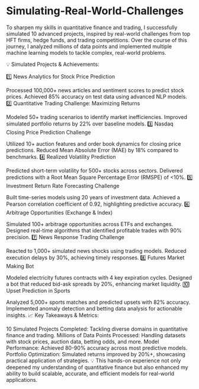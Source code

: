# Simulating-Real-World-Challenges
To sharpen my skills in quantitative finance and trading, I successfully simulated 10 advanced projects, inspired by real-world challenges from top HFT firms, hedge funds, and trading competitions. Over the course of this journey, I analyzed millions of data points and implemented multiple machine learning models to tackle complex, real-world problems.

💡 Simulated Projects & Achievements:

1️⃣ News Analytics for Stock Price Prediction

Processed 100,000+ news articles and sentiment scores to predict stock prices.
Achieved 85% accuracy on test data using advanced NLP models.
2️⃣ Quantitative Trading Challenge: Maximizing Returns

Modeled 50+ trading scenarios to identify market inefficiencies.
Improved simulated portfolio returns by 22% over baseline models.
3️⃣ Nasdaq Closing Price Prediction Challenge

Utilized 10+ auction features and order book dynamics for closing price predictions.
Reduced Mean Absolute Error (MAE) by 18% compared to benchmarks.
4️⃣ Realized Volatility Prediction

Predicted short-term volatility for 500+ stocks across sectors.
Delivered predictions with a Root Mean Square Percentage Error (RMSPE) of <10%.
5️⃣ Investment Return Rate Forecasting Challenge

Built time-series models using 20 years of investment data.
Achieved a Pearson correlation coefficient of 0.92, highlighting predictive accuracy.
6️⃣ Arbitrage Opportunities (Exchange & Index)

Simulated 100+ arbitrage opportunities across ETFs and exchanges.
Designed real-time algorithms that identified profitable trades with 90% precision.
7️⃣ News Response Trading Challenge

Reacted to 1,000+ simulated news shocks using trading models.
Reduced execution delays by 30%, achieving timely responses.
8️⃣ Futures Market Making Bot

Modeled electricity futures contracts with 4 key expiration cycles.
Designed a bot that reduced bid-ask spreads by 20%, enhancing market liquidity.
🔟 Upset Prediction in Sports

Analyzed 5,000+ sports matches and predicted upsets with 82% accuracy.
Implemented anomaly detection and betting data analysis for actionable insights.
📈 Key Takeaways & Metrics:

10 Simulated Projects Completed: Tackling diverse domains in quantitative finance and trading.
Millions of Data Points Processed: Handling datasets with stock prices, auction data, betting odds, and more.
Model Performance: Achieved 80-90% accuracy across most predictive models.
Portfolio Optimization: Simulated returns improved by 20%+, showcasing practical application of strategies.
💡 This hands-on experience not only deepened my understanding of quantitative finance but also enhanced my ability to build scalable, accurate, and efficient models for real-world applications.

